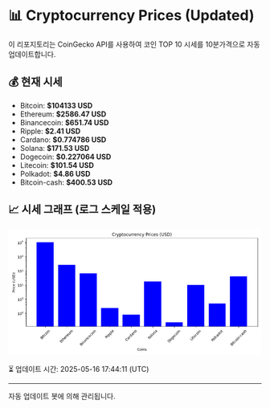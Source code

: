 
# 📊 Cryptocurrency Prices (Updated)

이 리포지토리는 CoinGecko API를 사용하여 코인 TOP 10 시세를 10분가격으로 자동 업데이트합니다.

## 💰 현재 시세
- Bitcoin: **$104133 USD**
- Ethereum: **$2586.47 USD**
- Binancecoin: **$651.74 USD**
- Ripple: **$2.41 USD**
- Cardano: **$0.774786 USD**
- Solana: **$171.53 USD**
- Dogecoin: **$0.227064 USD**
- Litecoin: **$101.54 USD**
- Polkadot: **$4.86 USD**
- Bitcoin-cash: **$400.53 USD**

## 📈 시세 그래프 (로그 스케일 적용)
![Crypto Prices](crypto_prices.png)

⏳ 업데이트 시간: 2025-05-16 17:44:11 (UTC)

---
자동 업데이트 봇에 의해 관리됩니다.
